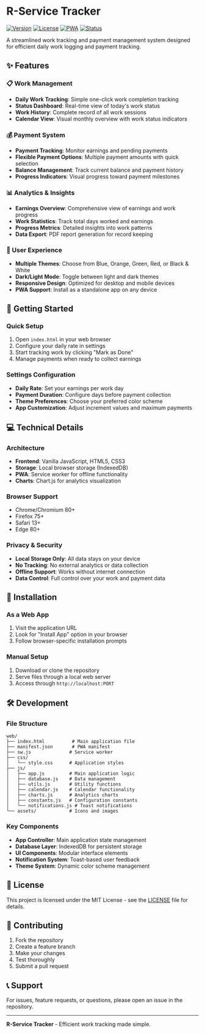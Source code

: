 # R-Service Tracker

[![Version](https://img.shields.io/badge/version-2.0.0-blue.svg)](https://github.com/feherfiemer/Work)
[![License](https://img.shields.io/badge/license-MIT-green.svg)](LICENSE)
[![PWA](https://img.shields.io/badge/PWA-enabled-purple.svg)](manifest.json)
[![Status](https://img.shields.io/badge/status-active-brightgreen.svg)](index.html)

A streamlined work tracking and payment management system designed for efficient daily work logging and payment tracking.

## ✨ Features

### 📋 Work Management
- **Daily Work Tracking**: Simple one-click work completion tracking
- **Status Dashboard**: Real-time view of today's work status
- **Work History**: Complete record of all work sessions
- **Calendar View**: Visual monthly overview with work status indicators

### 💰 Payment System
- **Payment Tracking**: Monitor earnings and pending payments
- **Flexible Payment Options**: Multiple payment amounts with quick selection
- **Balance Management**: Track current balance and payment history
- **Progress Indicators**: Visual progress toward payment milestones

### 📊 Analytics & Insights
- **Earnings Overview**: Comprehensive view of earnings and work progress
- **Work Statistics**: Track total days worked and earnings
- **Progress Metrics**: Detailed insights into work patterns
- **Data Export**: PDF report generation for record keeping

### 🎨 User Experience
- **Multiple Themes**: Choose from Blue, Orange, Green, Red, or Black & White
- **Dark/Light Mode**: Toggle between light and dark themes
- **Responsive Design**: Optimized for desktop and mobile devices
- **PWA Support**: Install as a standalone app on any device

## 🚀 Getting Started

### Quick Setup
1. Open `index.html` in your web browser
2. Configure your daily rate in settings
3. Start tracking work by clicking "Mark as Done"
4. Manage payments when ready to collect earnings

### Settings Configuration
- **Daily Rate**: Set your earnings per work day
- **Payment Duration**: Configure days before payment collection
- **Theme Preferences**: Choose your preferred color scheme
- **App Customization**: Adjust increment values and maximum payments

## 💻 Technical Details

### Architecture
- **Frontend**: Vanilla JavaScript, HTML5, CSS3
- **Storage**: Local browser storage (IndexedDB)
- **PWA**: Service worker for offline functionality
- **Charts**: Chart.js for analytics visualization

### Browser Support
- Chrome/Chromium 80+
- Firefox 75+
- Safari 13+
- Edge 80+

### Privacy & Security
- **Local Storage Only**: All data stays on your device
- **No Tracking**: No external analytics or data collection
- **Offline Support**: Works without internet connection
- **Data Control**: Full control over your work and payment data

## 📱 Installation

### As a Web App
1. Visit the application URL
2. Look for "Install App" option in your browser
3. Follow browser-specific installation prompts

### Manual Setup
1. Download or clone the repository
2. Serve files through a local web server
3. Access through `http://localhost:PORT`

## 🛠️ Development

### File Structure
```
web/
├── index.html          # Main application file
├── manifest.json       # PWA manifest
├── sw.js              # Service worker
├── css/
│   └── style.css      # Application styles
├── js/
│   ├── app.js         # Main application logic
│   ├── database.js    # Data management
│   ├── utils.js       # Utility functions
│   ├── calendar.js    # Calendar functionality
│   ├── charts.js      # Analytics charts
│   ├── constants.js   # Configuration constants
│   └── notifications.js # Toast notifications
└── assets/            # Icons and images
```

### Key Components
- **App Controller**: Main application state management
- **Database Layer**: IndexedDB for persistent storage
- **UI Components**: Modular interface elements
- **Notification System**: Toast-based user feedback
- **Theme System**: Dynamic color scheme management

## 📄 License

This project is licensed under the MIT License - see the [LICENSE](LICENSE) file for details.

## 🤝 Contributing

1. Fork the repository
2. Create a feature branch
3. Make your changes
4. Test thoroughly
5. Submit a pull request

## 📞 Support

For issues, feature requests, or questions, please open an issue in the repository.

---

**R-Service Tracker** - Efficient work tracking made simple.